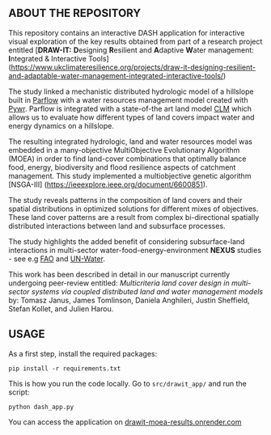 ## ABOUT THE REPOSITORY

This repository contains an interactive DASH application for interactive visual
exploration of the key results obtained from part of a research project entitled
[**DRAW-IT:** **D**esigning **R**esilient and **A**daptive **W**ater management: 
**I**ntegrated & Interactive Tools]
(https://www.ukclimateresilience.org/projects/draw-it-designing-resilient-and-adaptable-water-management-integrated-interactive-tools/)

The study linked a mechanistic distributed hydrologic model of a hillslope
built in [Parflow](https://parflow.org/) with a water resources management
model created with [Pywr](https://github.com/pywr/pywr).
Parflow is integrated with a state-of-the art land model
[CLM](https://www.cesm.ucar.edu/models/clm/) which allows us to evaluate how
different types of land covers impact water and energy dynamics on a hillslope.

The resulting integrated hydrologic, land and water resources model was embedded
in a many-objective MultiObjective Evolutionary Algorithm (MOEA) in order to
find land-cover combinations that optimally balance food, energy, biodiversity
and flood resilience aspects of catchment management. This study implemented a
multiobjective genetic algorithm [NSGA-III]
(https://ieeexplore.ieee.org/document/6600851).

The study reveals patterns in the composition of land covers and their
spatial distributions in optimized solutions for different mixes of objectives.
These land cover patterns are a result from complex bi-directional spatially
distributed interactions between land and subsurface processes.

The study highlights the added benefit of considering subsurface-land
interactions in multi-sector water-food-energy-environment **NEXUS** studies - see
e.g [FAO](https://www.fao.org/land-water/water/watergovernance/waterfoodenergynexus/en/)
and [UN-Water](https://www.unwater.org/water-facts/water-food-and-energy).

This work has been described in detail in our manuscript currently undergoing
peer-review entitled:
*Multicriteria land cover design in multi-sector systems via coupled distributed
land and water management models* by:
Tomasz Janus, James Tomlinson, Daniela Anghileri, Justin Sheffield,
Stefan Kollet, and Julien Harou.

## USAGE

As a first step, install the required packages:

```
pip install -r requirements.txt
```

This is how you run the code locally. Go to `src/drawit_app/` and run the script:

```
python dash_app.py
```

You can access the application on 
[drawit-moea-results.onrender.com](https://drawit-moea-results.onrender.com/)


